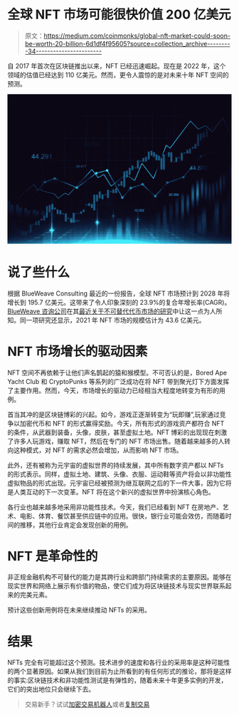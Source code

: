# 全球 NFT 市场可能很快价值 200 亿美元

> 原文：<https://medium.com/coinmonks/global-nft-market-could-soon-be-worth-20-billion-6d1df4f95605?source=collection_archive---------34----------------------->

自 2017 年首次在区块链推出以来，NFT 已经迅速崛起。现在是 2022 年，这个领域的估值已经达到 110 亿美元。然而，更令人震惊的是对未来十年 NFT 空间的预测。

![](img/ef4506c8252ef222b9ebcbbadea010b5.png)

# 说了些什么

根据 BlueWeave Consulting 最近的一份报告，全球 NFT 市场预计到 2028 年将增长到 195.7 亿美元。这带来了令人印象深刻的 23.9%的复合年增长率(CAGR)。 [BlueWeave 咨询公司](https://www.blueweaveconsulting.com/)在其[最近关于不可替代代币市场的研究](https://www.globenewswire.com/Tracker?data=YwSBa75FWJ5tkqma6odkYPcWVNo47anr7s6dS-3lsFISnapkOgVER51LQ3vaxQZ1l1aDDixvFo9e96XqGmYcjGlVkRFlAKQwF4qXvfqQ5UiuoiK9S6NcxQeKWZ6afMys5H90eOB-rddY_4UlK-ePixZDkSh20ewYkHng8VlQmjo=)中让这一点为人所知。同一项研究还显示，2021 年 NFT 市场的规模估计为 43.6 亿美元。

# NFT 市场增长的驱动因素

NFT 空间不再依赖于让他们声名鹊起的猿和猴模型。不可否认的是，Bored Ape Yacht Club 和 CryptoPunks 等系列的广泛成功在将 NFT 带到聚光灯下方面发挥了主要作用。然而，今天，市场增长的驱动力已经相当大程度地转变为有形的用例。

首当其冲的是区块链博彩的兴起。如今，游戏正逐渐转变为“玩即赚”,玩家通过竞争以加密代币和 NFT 的形式赢得奖励。今天，所有形式的游戏资产都符合 NFT 的条件，从武器到装备，头像，皮肤，甚至虚拟土地。NFT 博彩的出现现在刺激了许多人玩游戏，赚取 NFT，然后在专门的 NFT 市场出售。随着越来越多的人转向这种模式，对 NFT 的需求必然会增加，从而影响 NFT 市场。

此外，还有被称为元宇宙的虚拟世界的持续发展，其中所有数字资产都以 NFTs 的形式表示。同样，虚拟土地、建筑、头像、衣服、运动鞋等资产将会以非功能性虚拟物品的形式出现。元宇宙已经被预测为继互联网之后的下一件大事，因为它将是人类互动的下一次变革。NFT 将在这个新兴的虚拟世界中扮演核心角色。

各行业也越来越多地采用非功能性技术。今天，我们已经看到 NFT 在房地产、艺术、电影、体育、餐饮甚至供应链中的应用。很快，银行业可能会效仿，而随着时间的推移，其他行业肯定会发现创新的用例。

# NFT 是革命性的

非正规金融机构不可替代的能力是其跨行业和跨部门持续需求的主要原因。能够在现实世界和网络上展示有价值的物品，使它们成为将区块链技术与现实世界联系起来的完美元素。

预计这些创新用例将在未来继续推动 NFTs 的采用。

# 结果

NFTs 完全有可能超过这个预测。技术进步的速度和各行业的采用率是这种可能性的两个显著原因。如果从我们到目前为止所看到的有任何形式的推论，那将是这样的事实:区块链技术和非功能性测试是有弹性的，随着未来十年更多实例的开发，它们的突出地位只会继续下去。

> 交易新手？试试[加密交易机器人](/coinmonks/crypto-trading-bot-c2ffce8acb2a)或者[复制交易](/coinmonks/top-10-crypto-copy-trading-platforms-for-beginners-d0c37c7d698c)